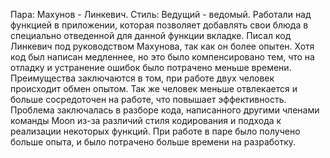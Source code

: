 Пара: Махунов - Линкевич. 
Стиль: Ведущий - ведомый. 
Работали над функцией в приложении, которая позволяет добавлять свои блюда в специально отведенной для данной функции вкладке. 
Писал код Линкевич под руководством Махунова, так как он более опытен. Хотя код был написан медленнее, но это было компенсировано тем, что на отладку и устранение ошибок было потрачено меньше времени. 
Преимущества заключаются в том, при работе двух человек происходит обмен опытом. Так же человек меньше отвлекается и больше сосредоточен на работе, что повышает эффективность. 
Проблема заключалась в разборе кода, написанного другими членами команды Moon из-за различий стиля кодирования и подхода к реализации некоторых функций. 
При работе в паре было получено больше опыта, и было потрачено больше времени на разработку.
